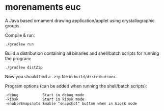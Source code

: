 morenaments euc
===============

A Java based ornament drawing application/applet using crystallographic groups.

Compile & run:
```
./gradlew run
```

Build a distribution containing all binaries and shell/batch scripts for running the program:
```
./gradlew distZip
```
Now you should find a `.zip` file in `build/distributions`.


Program options (can be added when running the shell/batch scripts):

```
-debug           Start in debug mode
-kiosk           Start in kiosk mode
-enableSnapshots Enable "snapshot" button when in kiosk mode
```
